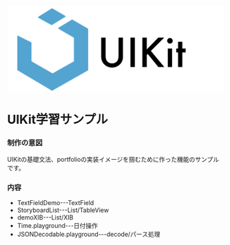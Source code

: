 ![UIKit_Img](UIKit_Img.png)
# UIKit学習サンプル
### 制作の意図
UIKitの基礎文法、portfolioの実装イメージを掴むために作った機能のサンプルです。

### 内容
* TextFieldDemo---TextField
* StoryboardList---List/TableView
* demoXIB---List/XIB
* Time.playground---日付操作
* JSONDecodable.playground---decode/パース処理


